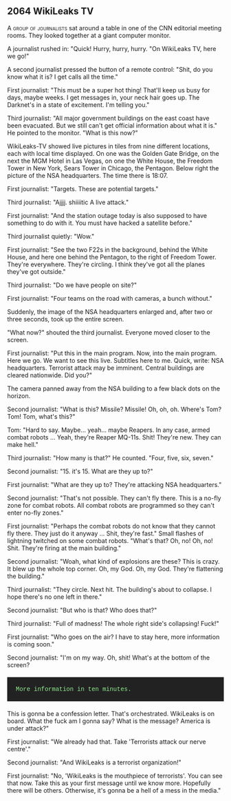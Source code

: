 
## **2064** WikiLeaks TV

<span style="font-variant:small-caps;">A group of journalists</span> sat around a table in one of the CNN editorial meeting rooms.
They looked together at a giant computer monitor.

A journalist rushed in: "Quick! Hurry, hurry, hurry.
"On WikiLeaks TV, here we go!"

A second journalist pressed the button of a remote control: "Shit, do you know what it is?
I get calls all the time."

First journalist: "This must be a super hot thing!
That'll keep us busy for days, maybe weeks.
I get messages in, your neck hair goes up.
The Darknet's in a state of excitement.
I'm telling you."

Third journalist: "All major government buildings on the east coast have been evacuated.
But we still can't get official information about what it is." He pointed to the monitor. "What is this now?"

WikiLeaks-TV showed live pictures in tiles from nine different locations, each with local time displayed.
On one was the Golden Gate Bridge, on the next the MGM Hotel in Las Vegas, on one the White House, the Freedom Tower in New York, Sears Tower in Chicago, the Pentagon.
Below right the picture of the NSA headquarters.
The time there is 18:07.

First journalist: "Targets.
These are potential targets."

Third journalist: "Ajjjj. shiiiitic A live attack."

First journalist: "And the station outage today is also supposed to have something to do with it.
You must have hacked a satellite before."

Third journalist quietly: "Wow."

First journalist: "See the two F22s in the background, behind the White House, and here one behind the Pentagon, to the right of Freedom Tower.
They're everywhere.
They're circling.
I think they've got all the planes they've got outside."

Third journalist: "Do we have people on site?"

First journalist: "Four teams on the road with cameras, a bunch without."

Suddenly, the image of the NSA headquarters enlarged and, after two or three seconds, took up the entire screen.

"What now?" shouted the third journalist.
Everyone moved closer to the screen.

First journalist: "Put this in the main program.
Now, into the main program.
Here we go.
We want to see this live.
Subtitles here to me.
Quick, write: NSA headquarters.
Terrorist attack may be imminent.
Central buildings are cleared nationwide.
Did you?"

The camera panned away from the NSA building to a few black dots on the horizon.

Second journalist: "What is this?
Missile?
Missile!
Oh, oh, oh.
Where's Tom?
Tom!
Tom, what's this?"

Tom: "Hard to say.
Maybe... yeah... maybe Reapers.
In any case, armed combat robots ...
Yeah, they're Reaper MQ-11s.
Shit!
They're new.
They can make hell."

Third journalist: "How many is that?"
He counted.
"Four, five, six, seven."

Second journalist: "15.
it's 15.
What are they up to?"

First journalist: "What are they up to?
They're attacking NSA headquarters."

Second journalist: "That's not possible.
They can't fly there.
This is a no-fly zone for combat robots.
All combat robots are programmed so they can't enter no-fly zones."

First journalist: "Perhaps the combat robots do not know that they cannot fly there.
They just do it anyway ...
Shit, they're fast."
Small flashes of lightning twitched on some combat robots.
"What's that?
Oh, no! Oh, no!
Shit.
They're firing at the main building."

Second journalist: "Woah, what kind of explosions are these?
This is crazy.
It blew up the whole top corner.
Oh, my God. Oh, my God.
They're flattening the building."

Third journalist: "They circle.
Next hit.
The building's about to collapse.
I hope there's no one left in there."

Second journalist: "But who is that?
Who does that?"

Third journalist: "Full of madness!
The whole right side's collapsing!
Fuck!"

First journalist: "Who goes on the air?
I have to stay here, more information is coming soon."

Second journalist: "I'm on my way.
Oh, shit!
What's at the bottom of the screen?


<div style="background-color: #222; color: lightgreen; padding: 20px; margin: 20px 0; font-family: 'Courier New'">
More information in ten minutes.
</div>
This is gonna be a confession letter.
That's orchestrated.
WikiLeaks is on board.
What the fuck am I gonna say?
What is the message?
America is under attack?"

First journalist: "We already had that.
Take 'Terrorists attack our nerve centre'."

Second journalist: "And WikiLeaks is a terrorist organization!"

First journalist: "No, 'WikiLeaks is the mouthpiece of terrorists'.
You can see that now.
Take this as your first message until we know more.
Hopefully there will be others.
Otherwise, it's gonna be a hell of a mess in the media."

